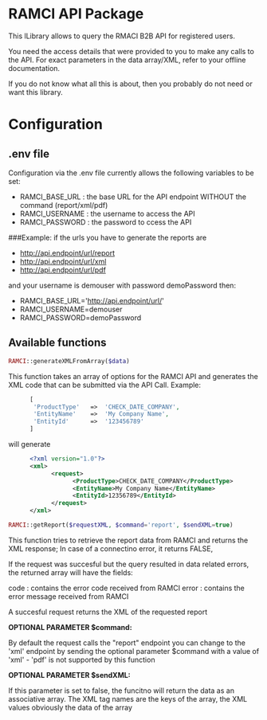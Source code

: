 # RAMCI API Package

This lLibrary allows to query the RMACI B2B API for registered users. 

You need the access details that were provided to you to make any calls to the API.
For exact parameters in the data array/XML, refer to your offline documentation.

If you do not know what all this is about, then you probably do not need or want this library.

# Configuration

## .env file

Configuration via the .env file currently allows the following variables to be set:

- RAMCI\_BASE\_URL : the base URL for the API endpoint WITHOUT the command (report/xml/pdf)
- RAMCI\_USERNAME : the username to access the API
- RAMCI\_PASSWORD : the password to ccess the API

###Example:
if the urls you have to generate the reports are
- http://api.endpoint/url/report
- http://api.endpoint/url/xml
- http://api.endpoint/url/pdf

and your username is demouser with password demoPassword then: 

- RAMCI\_BASE\_URL='http://api.endpoint/url/'
- RAMCI\_USERNAME=demouser 
- RAMCI\_PASSWORD=demoPassword

## Available functions

```php
RAMCI::generateXMLFromArray($data)
```

This function takes an array of options for the RAMCI API and generates the XML code
that can be submitted via the API Call. Example:
```php
      [
       'ProductType'   =>  'CHECK_DATE_COMPANY',
       'EntityName'    =>  'My Company Name',
       'EntityId'      =>  '123456789'
      ]
``` 
will generate
```xml
      <?xml version="1.0"?>
      <xml>
            <request> 
                  <ProductType>CHECK_DATE_COMPANY</ProductType>
                  <EntityName>My Company Name</EntityName>
                  <EntityId>12356789</EntityId>
            </request>
      </xml>
```



```php
RAMCI::getReport($requestXML, $command='report', $sendXML=true)
```

This function tries to retrieve the report data from RAMCI and returns the XML response;
In case of a connectino error, it returns FALSE,

If the request was succesful but the query resulted in data related errors, the returned array will have the fields:

code  : contains the error code received from RAMCI
error : contains the error message received from RAMCI

A succesful request returns the XML of the requested report

**OPTIONAL PARAMETER $command:**

By default the request calls the "report" endpoint you can change to the 'xml' endpoint by sending
the optional parameter $command with a value of 'xml' - 'pdf' is not supported by this function

**OPTIONAL PARAMETER $sendXML:**
 
 If this parameter is set to false, the funcitno will return the data as an associative array. 
 The XML tag names are the keys of the array, the XML values obviously the data of the array

     
